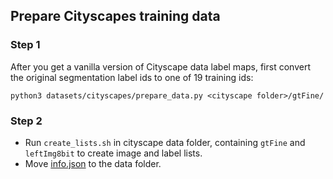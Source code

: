 ## Prepare Cityscapes training data

### Step 1

After you get a vanilla version of Cityscape data label maps, first convert the original segmentation label ids to one
of 19 training ids:

```
python3 datasets/cityscapes/prepare_data.py <cityscape folder>/gtFine/
```

### Step 2

- Run `create_lists.sh` in cityscape data folder, containing `gtFine` and `leftImg8bit` to create image and label lists.
- Move [info.json](info.json) to the data folder.